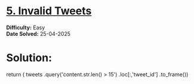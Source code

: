 # [5. Invalid Tweets](https://leetcode.com/problems/invalid-tweets/description/?envType=study-plan-v2&envId=30-days-of-pandas&lang=pythondata) 
**Difficulty:** Easy  
**Date Solved:** 25-04-2025
# Solution:
return (
        tweets
        .query('content.str.len() > 15')
        .loc[:,'tweet_id']
        .to_frame())